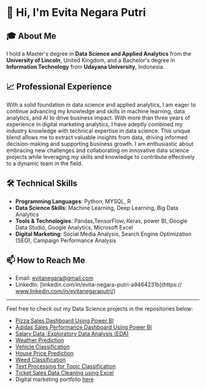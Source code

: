 # 👋 Hi, I'm Evita Negara Putri

## 🎓 About Me
I hold a Master's degree in **Data Science and Applied Analytics** from the **University of Lincoln**, United Kingdom, and a Bachelor's degree in **Information Technology** from **Udayana University**, Indonesia.


## 📈 Professional Experience
With a solid foundation in data science and applied analytics, I am eager to continue advancing my knowledge and skills in machine learning, data analytics, and AI to drive business impact. With more than three years of experience in digital marketing analytics, I have adeptly combined my industry knowledge with technical expertise in data science. This unique blend allows me to extract valuable insights from data, driving informed decision-making and supporting business growth. I am enthusiastic about embracing new challenges and collaborating on innovative data science projects while leveraging my skills and knowledge to contribute effectively to a dynamic team in the field.

## 🛠️ Technical Skills
- **Programming Languages**: Python, MYSQL, R 
- **Data Science Skills**: Machine Learning, Deep Learning, Big Data Analytics
- **Tools & Technologies**: Pandas,TensorFlow, Keras, power BI, Google Data Studio, Google Analytics, Microsoft Excel
- **Digital Marketing**: Social Media Analysis, Search Engine Optimization (SEO), Campaign Performance Analysis

## 📫 How to Reach Me
- Email: [evitanegara@gmail.com](mailto:evitanegara@gmail.com)
- LinkedIn: [linkedin.com/in/evita-negara-putri-a9464231b](https:// www.linkedin.com/in/evitanegaraputri/)

---

Feel free to check out my Data Science projects in the repositories below:
- [Pizza Sales Dashboard Using Power BI](https://github.com/evitanegaraputri4/Pizza-Sales-Dashoard)
- [Adidas Sales Performance Dashboard Using Power BI](https://github.com/evitanegaraputri4/Adidas-Sales-Dashboard)
- [Salary Data :Exploratory Data Analysis (EDA)](https://github.com/evitanegaraputri4/Salary-Data-Exploratory-Data-Analysis-EDA)
- [Weather Prediction](https://github.com/evitanegaraputri4/Weather-Prediction-Using-Timeseries-Data)
- [Vehicle Classification](https://github.com/evitanegaraputri4/Vehicle-Classification)
- [House Price Prediction](https://github.com/evitanegaraputri4/House-Price-Prediction-Using-Spark-ML)
- [Weed Classification](https://github.com/evitanegaraputri4/Weed-Classification)
- [Text Processing for Topic Classification](https://github.com/evitanegaraputri4/Text-Processing-Classify-Topic-Label)
- [Ticket Sales Data Cleaning using Excel](https://github.com/evitanegaraputri4/Data-Cleaning-Project-Ticket-Sales-Dataset-in-Excel)
- Digital marketing portfolio [here](https://www.notion.so/Digital-Marketing-Portofolio-1f9d8f1f60bc801b97a9f06b86b2d2f8?pvs=4)



